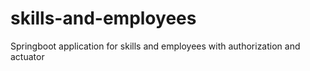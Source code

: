 # skills-and-employees
Springboot application for skills and employees with authorization and actuator

